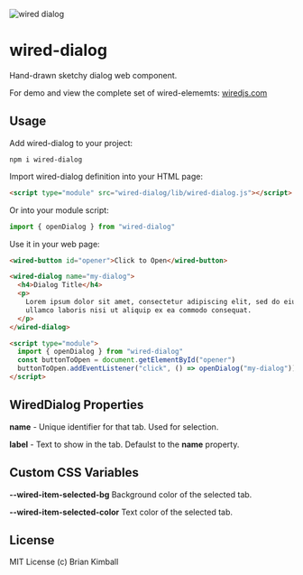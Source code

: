 ![wired dialog](https://wiredjs.github.io/wired-elements/images/dialog.png)

# wired-dialog

Hand-drawn sketchy dialog web component.

For demo and view the complete set of wired-elememts: [wiredjs.com](http://wiredjs.com/)

## Usage

Add wired-dialog to your project:

```
npm i wired-dialog
```

Import wired-dialog definition into your HTML page:

```html
<script type="module" src="wired-dialog/lib/wired-dialog.js"></script>
```

Or into your module script:

```javascript
import { openDialog } from "wired-dialog"
```

Use it in your web page:

```html
<wired-button id="opener">Click to Open</wired-button>

<wired-dialog name="my-dialog">
  <h4>Dialog Title</h4>
  <p>
    Lorem ipsum dolor sit amet, consectetur adipiscing elit, sed do eiusmod tempor incididunt ut labore et dolore magna aliqua. Ut enim ad minim veniam, quis nostrud exercitation
    ullamco laboris nisi ut aliquip ex ea commodo consequat.
  </p>
</wired-dialog>

<script type="module">
  import { openDialog } from "wired-dialog"
  const buttonToOpen = document.getElementById("opener")
  buttonToOpen.addEventListener("click", () => openDialog("my-dialog"))
</script>
```

## WiredDialog Properties

**name** - Unique identifier for that tab. Used for selection.

**label** - Text to show in the tab. Defaulst to the **name** property.

## Custom CSS Variables

**--wired-item-selected-bg** Background color of the selected tab.

**--wired-item-selected-color** Text color of the selected tab.

## License

MIT License (c) Brian Kimball
